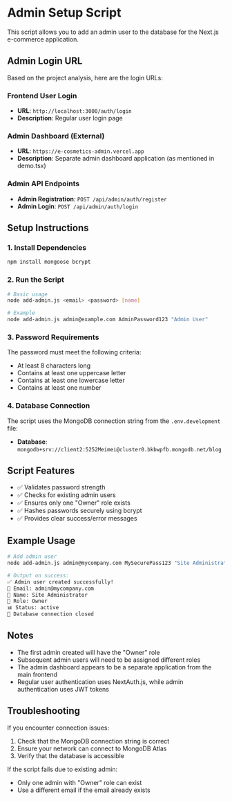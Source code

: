 # Admin Setup Script

This script allows you to add an admin user to the database for the Next.js e-commerce application.

## Admin Login URL

Based on the project analysis, here are the login URLs:

### Frontend User Login
- **URL**: `http://localhost:3000/auth/login`
- **Description**: Regular user login page

### Admin Dashboard (External)
- **URL**: `https://e-cosmetics-admin.vercel.app`
- **Description**: Separate admin dashboard application (as mentioned in demo.tsx)

### Admin API Endpoints
- **Admin Registration**: `POST /api/admin/auth/register`
- **Admin Login**: `POST /api/admin/auth/login`

## Setup Instructions

### 1. Install Dependencies

```bash
npm install mongoose bcrypt
```

### 2. Run the Script

```bash
# Basic usage
node add-admin.js <email> <password> [name]

# Example
node add-admin.js admin@example.com AdminPassword123 "Admin User"
```

### 3. Password Requirements

The password must meet the following criteria:
- At least 8 characters long
- Contains at least one uppercase letter
- Contains at least one lowercase letter  
- Contains at least one number

### 4. Database Connection

The script uses the MongoDB connection string from the `.env.development` file:
- **Database**: `mongodb+srv://client2:5252Meimei@cluster0.bkbwpfb.mongodb.net/blog`

## Script Features

- ✅ Validates password strength
- ✅ Checks for existing admin users
- ✅ Ensures only one "Owner" role exists
- ✅ Hashes passwords securely using bcrypt
- ✅ Provides clear success/error messages

## Example Usage

```bash
# Add admin user
node add-admin.js admin@mycompany.com MySecurePass123 "Site Administrator"

# Output on success:
✅ Admin user created successfully!
📧 Email: admin@mycompany.com
👤 Name: Site Administrator
🔑 Role: Owner
📊 Status: active
🔌 Database connection closed
```

## Notes

- The first admin created will have the "Owner" role
- Subsequent admin users will need to be assigned different roles
- The admin dashboard appears to be a separate application from the main frontend
- Regular user authentication uses NextAuth.js, while admin authentication uses JWT tokens

## Troubleshooting

If you encounter connection issues:
1. Check that the MongoDB connection string is correct
2. Ensure your network can connect to MongoDB Atlas
3. Verify that the database is accessible

If the script fails due to existing admin:
- Only one admin with "Owner" role can exist
- Use a different email if the email already exists
